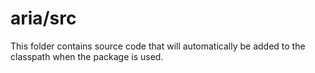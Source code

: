 # aria/src

This folder contains source code that will automatically be added to the classpath when
the package is used.
